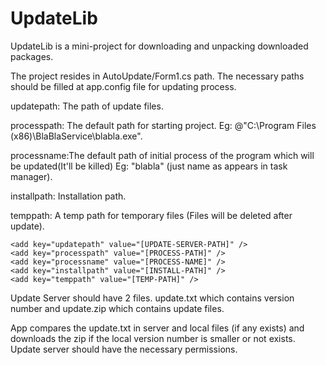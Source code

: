 # UpdateLib
UpdateLib is a mini-project for downloading and unpacking downloaded packages. 

The project resides in AutoUpdate/Form1.cs path. The necessary paths should be filled at app.config file for updating process.

updatepath: The path of update files.

processpath: The default path for starting project. Eg: @"C:\Program Files (x86)\BlaBlaService\blabla.exe".

processname:The default path of initial process of the program which will be updated(It'll be killed) Eg: "blabla" (just name as appears in task manager).

installpath: Installation path.

temppath: A temp path for temporary files (Files will be deleted after update).

```
<add key="updatepath" value="[UPDATE-SERVER-PATH]" />
<add key="processpath" value="[PROCESS-PATH]" />
<add key="processname" value="[PROCESS-NAME]" />
<add key="installpath" value="[INSTALL-PATH]" />
<add key="temppath" value="[TEMP-PATH]" />
```
Update Server should have 2 files. update.txt which contains version number and update.zip which contains update files.

App compares the update.txt in server and local files (if any exists) and downloads the zip if the local version number is smaller or not exists.
Update server should have the necessary permissions.





